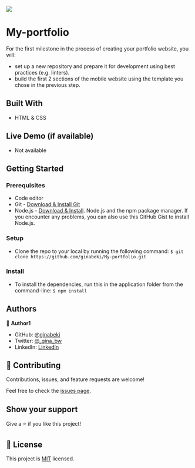 ![](https://img.shields.io/badge/Microverse-blueviolet)

# My-portfolio

For the first milestone in the process of creating your portfolio website, you will:

- set up a new repository and prepare it for development using best practices (e.g. linters).
- build the first 2 sections of the mobile website using the template you chose in the previous step.

## Built With

- HTML & CSS

## Live Demo (if available)

- Not available

## Getting Started

### Prerequisites

- Code editor
- Git - [Download & Install Git](https://git-scm.com/downloads)
- Node.js - [Download & Install](https://nodejs.org/en/download/). Node.js and the npm package manager. If you encounter any problems, you can also use this GitHub Gist to install Node.js.

### Setup

- Clone the repo to your local by running the following command: `$ git clone https://github.com/ginabeki/My-portfolio.git`

### Install

- To install the dependencies, run this in the application folder from the command-line: `$ npm install`

## Authors

👤 **Author1**

- GitHub: [@ginabeki](https://github.com/ginabeki)
- Twitter: [@\_gina_bw](https://twitter.com/_gina_bw)
- LinkedIn: [LinkedIn](https://www.linkedin.com/in/gina-beki-a85846103/)

## 🤝 Contributing

Contributions, issues, and feature requests are welcome!

Feel free to check the [issues page](https://github.com/ginabeki/Hello-world/issues).

## Show your support

Give a ⭐️ if you like this project!

## 📝 License

This project is [MIT](./LICENSE) licensed.

